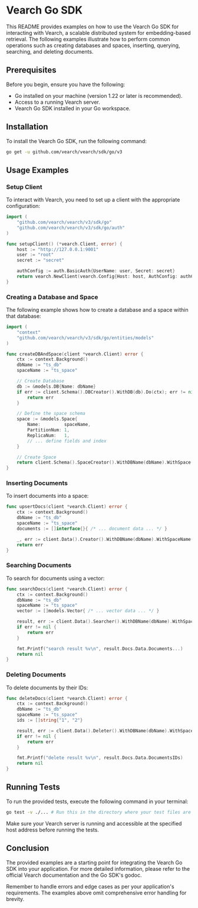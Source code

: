 # Vearch Go SDK

This README provides examples on how to use the Vearch Go SDK for interacting with Vearch, a scalable distributed system for embedding-based retrieval. The following examples illustrate how to perform common operations such as creating databases and spaces, inserting, querying, searching, and deleting documents.

## Prerequisites

Before you begin, ensure you have the following:

- Go installed on your machine (version 1.22 or later is recommended).
- Access to a running Vearch server.
- Vearch Go SDK installed in your Go workspace.

## Installation

To install the Vearch Go SDK, run the following command:

```sh
go get -u github.com/vearch/vearch/sdk/go/v3
```

## Usage Examples

### Setup Client

To interact with Vearch, you need to set up a client with the appropriate configuration:

```go
import (
    "github.com/vearch/vearch/v3/sdk/go"
    "github.com/vearch/vearch/v3/sdk/go/auth"
)

func setupClient() (*vearch.Client, error) {
    host := "http://127.0.0.1:9001"
    user := "root"
    secret := "secret"

    authConfig := auth.BasicAuth{UserName: user, Secret: secret}
    return vearch.NewClient(vearch.Config{Host: host, AuthConfig: authConfig})
}
```

### Creating a Database and Space

The following example shows how to create a database and a space within that database:

```go
import (
    "context"
    "github.com/vearch/vearch/v3/sdk/go/entities/models"
)

func createDBAndSpace(client *vearch.Client) error {
    ctx := context.Background()
    dbName := "ts_db"
    spaceName := "ts_space"

    // Create Database
    db := &models.DB{Name: dbName}
    if err := client.Schema().DBCreator().WithDB(db).Do(ctx); err != nil {
        return err
    }

    // Define the space schema
    space := &models.Space{
        Name:         spaceName,
        PartitionNum: 1,
        ReplicaNum:   1,
        // ... define fields and index
    }

    // Create Space
    return client.Schema().SpaceCreator().WithDBName(dbName).WithSpace(space).Do(ctx)
}
```

### Inserting Documents

To insert documents into a space:

```go
func upsertDocs(client *vearch.Client) error {
    ctx := context.Background()
    dbName := "ts_db"
    spaceName := "ts_space"
    documents := []interface{}{ /* ... document data ... */ }

    _, err := client.Data().Creator().WithDBName(dbName).WithSpaceName(spaceName).WithDocs(documents).Do(ctx)
    return err
}
```

### Searching Documents

To search for documents using a vector:

```go
func searchDocs(client *vearch.Client) error {
    ctx := context.Background()
    dbName := "ts_db"
    spaceName := "ts_space"
    vector := []models.Vector{ /* ... vector data ... */ }

    result, err := client.Data().Searcher().WithDBName(dbName).WithSpaceName(spaceName).WithLimit(2).WithVectors(vector).Do(ctx)
    if err != nil {
        return err
    }

    fmt.Printf("search result %v\n", result.Docs.Data.Documents...)
    return nil
}
```

### Deleting Documents

To delete documents by their IDs:

```go
func deleteDocs(client *vearch.Client) error {
    ctx := context.Background()
    dbName := "ts_db"
    spaceName := "ts_space"
    ids := []string{"1", "2"}

    result, err := client.Data().Deleter().WithDBName(dbName).WithSpaceName(spaceName).WithIDs(ids).Do(ctx)
    if err != nil {
        return err
    }

    fmt.Printf("delete result %v\n", result.Docs.Data.DocumentsIDs)
    return nil
}
```

## Running Tests

To run the provided tests, execute the following command in your terminal:

```sh
go test -v ./... # Run this in the directory where your test files are located
```

Make sure your Vearch server is running and accessible at the specified host address before running the tests.

## Conclusion

The provided examples are a starting point for integrating the Vearch Go SDK into your application. For more detailed information, please refer to the official Vearch documentation and the Go SDK's godoc.

Remember to handle errors and edge cases as per your application's requirements. The examples above omit comprehensive error handling for brevity.
